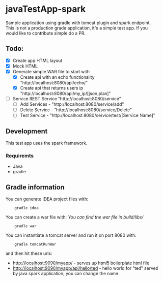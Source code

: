 javaTestApp-spark
====================================================
Sample application using gradle with tomcat plugin and spark endpoint. This is
not a production grade application, it's a simple test app. If you would like to
contribute simple do a PR.

## Todo:
  * [x] Create app HTML layout  
  * [x] Mock HTML
  * [x] Generate simple WAR file to start with
     * [x] Create api with an echo functionality "http://localhost:8080/api/echo/"
     * [x] Create api that returns users ip "http://localhost:8080/api/my_ip/[json,plan]"
  * [ ] Service REST Service "http://localhost:8080/service"
     * [ ] Add Services - "http://localhost:8080/service/add"
     * [ ] Delete Service - "http://localhost:8080/service/Delete"
     * [ ] Test Service - "http://localhost:8080/service/test/[Service Name]"

## Development
This test app uses the spark framework.

### Requiremts
  * Java
  * gradle

## Gradle information
You can generate IDEA project files with:
```
    gradle idea
```
You can create a war file with:
 *You can find the war file in build/libs/*
```
    gradle war
```

You can instantiate a tomcat server and run it on port 8080 with:
```
    gradle tomcatRunWar
```
and then hit these urls:

- [http://localhost:9090/myapp/](http://localhost:9090/myapp/)  - serves up html5 boilerplate html file
- [http://localhost:9090/myapp/api/hello/ted](http://localhost:9090/myapp/api/hello/ted)  - hello world for "ted" served by java spark application, you can change the name
